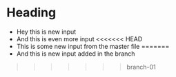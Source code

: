 # Heading
* Hey this is new input
* And this is even more input
<<<<<<< HEAD
* This is some new input from the master file
=======
* And this is new input added in the branch
>>>>>>> branch-01
